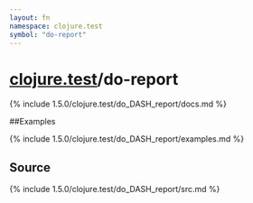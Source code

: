 ```yaml
---
layout: fn
namespace: clojure.test
symbol: "do-report"
---
```


# [clojure.test](../)/do-report

{% include 1.5.0/clojure.test/do_DASH_report/docs.md %}

##Examples

{% include 1.5.0/clojure.test/do_DASH_report/examples.md %}
## Source
{% include 1.5.0/clojure.test/do_DASH_report/src.md %}

